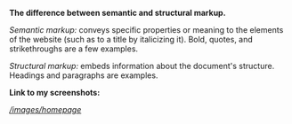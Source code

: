 **The difference between semantic and structural markup.**

*Semantic markup:* conveys specific properties or meaning to the elements of the website (such as to a title by italicizing it). Bold, quotes, and strikethroughs are a few examples.

*Structural markup:* embeds information about the document's structure. Headings and paragraphs are examples.

**Link to my screenshots:**

[*/images/homepage*](https://github.com/briannak7/MART341-WebDesign/blob/main/assignment-06/images/homepage.JPG)
